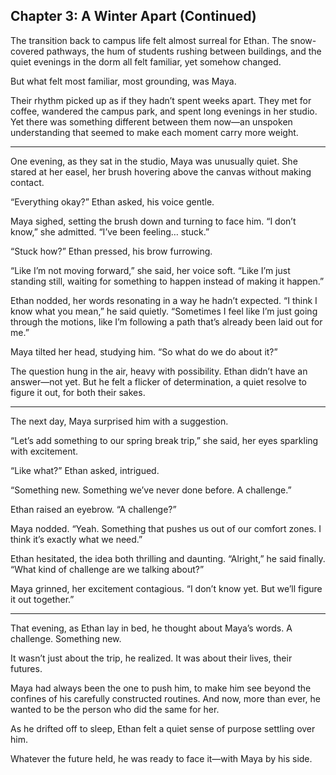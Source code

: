 ## Chapter 3: A Winter Apart (Continued)  

The transition back to campus life felt almost surreal for Ethan. The snow-covered pathways, the hum of students rushing between buildings, and the quiet evenings in the dorm all felt familiar, yet somehow changed.  

But what felt most familiar, most grounding, was Maya.  

Their rhythm picked up as if they hadn’t spent weeks apart. They met for coffee, wandered the campus park, and spent long evenings in her studio. Yet there was something different between them now—an unspoken understanding that seemed to make each moment carry more weight.  

---

One evening, as they sat in the studio, Maya was unusually quiet. She stared at her easel, her brush hovering above the canvas without making contact.  

“Everything okay?” Ethan asked, his voice gentle.  

Maya sighed, setting the brush down and turning to face him. “I don’t know,” she admitted. “I’ve been feeling… stuck.”  

“Stuck how?” Ethan pressed, his brow furrowing.  

“Like I’m not moving forward,” she said, her voice soft. “Like I’m just standing still, waiting for something to happen instead of making it happen.”  

Ethan nodded, her words resonating in a way he hadn’t expected. “I think I know what you mean,” he said quietly. “Sometimes I feel like I’m just going through the motions, like I’m following a path that’s already been laid out for me.”  

Maya tilted her head, studying him. “So what do we do about it?”  

The question hung in the air, heavy with possibility. Ethan didn’t have an answer—not yet. But he felt a flicker of determination, a quiet resolve to figure it out, for both their sakes.  

---

The next day, Maya surprised him with a suggestion.  

“Let’s add something to our spring break trip,” she said, her eyes sparkling with excitement.  

“Like what?” Ethan asked, intrigued.  

“Something new. Something we’ve never done before. A challenge.”  

Ethan raised an eyebrow. “A challenge?”  

Maya nodded. “Yeah. Something that pushes us out of our comfort zones. I think it’s exactly what we need.”  

Ethan hesitated, the idea both thrilling and daunting. “Alright,” he said finally. “What kind of challenge are we talking about?”  

Maya grinned, her excitement contagious. “I don’t know yet. But we’ll figure it out together.”  

---

That evening, as Ethan lay in bed, he thought about Maya’s words. A challenge. Something new.  

It wasn’t just about the trip, he realized. It was about their lives, their futures.  

Maya had always been the one to push him, to make him see beyond the confines of his carefully constructed routines. And now, more than ever, he wanted to be the person who did the same for her.  

As he drifted off to sleep, Ethan felt a quiet sense of purpose settling over him.  

Whatever the future held, he was ready to face it—with Maya by his side.  
